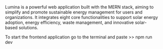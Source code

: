 Lumina is a powerful web application built with the MERN stack, aiming to simplify and promote sustainable energy 
management for users and organizations. It integrates eight core functionalities to support solar energy adoption, energy 
efficiency, waste management, and innovative solar-based solutions.

To start the frontend application
go to the terminal and paste >> npm run dev
